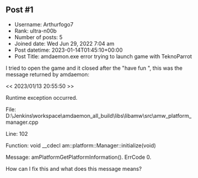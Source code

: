 ## Post #1
- Username: Arthurfogo7
- Rank: ultra-n00b
- Number of posts: 5
- Joined date: Wed Jun 29, 2022 7:04 am
- Post datetime: 2023-01-14T01:45:10+00:00
- Post Title: amdaemon.exe error trying to launch game with TeknoParrot

I tried to open the game and it closed after the "have fun ", this was the message returned by amdaemon:

<< 2023/01/13 20:55:50 >>

Runtime exception occurred.

File: D:\Jenkins\workspace\amdaemon_all_build\libs\libamw\src\amw_platform_manager.cpp

Line: 102

Function: void __cdecl am::platform::Manager::initialize(void)

Message: amPlatformGetPlatformInformation(). ErrCode 0.

How can I fix this and what does this message means?
